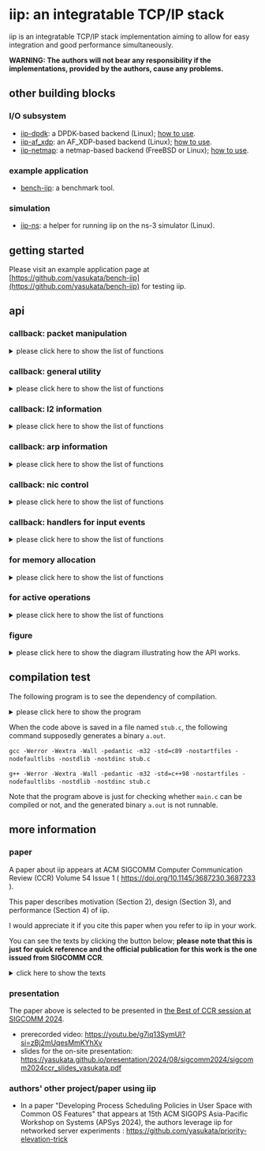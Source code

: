 # iip: an integratable TCP/IP stack

iip is an integratable TCP/IP stack implementation aiming to allow for easy integration and good performance simultaneously.

**WARNING: The authors will not bear any responsibility if the implementations, provided by the authors, cause any problems.**

## other building blocks

### I/O subsystem
- [iip-dpdk](https://github.com/yasukata/iip-dpdk): a DPDK-based backend (Linux); [how to use](https://github.com/yasukata/bench-iip#build).
- [iip-af_xdp](https://github.com/yasukata/iip-af_xdp): an AF_XDP-based backend (Linux); [how to use](https://github.com/yasukata/bench-iip#af_xdp-based-backend).
- [iip-netmap](https://github.com/yasukata/iip-netmap): a netmap-based backend (FreeBSD or Linux); [how to use](https://github.com/yasukata/bench-iip#netmap-based-backend).

### example application
- [bench-iip](https://github.com/yasukata/bench-iip): a benchmark tool.

### simulation
- [iip-ns](https://github.com/yasukata/iip-ns): a helper for running iip on the ns-3 simulator (Linux).

## getting started

Please visit an example application page at [https://github.com/yasukata/bench-iip](https://github.com/yasukata/bench-iip) for testing iip. 

## api

### callback: packet manipulation

<details>

<summary>please click here to show the list of functions</summary>

- static void * iip_ops_pkt_alloc(void *opaque)
  - arguments
    1. a pointer to an opaque object
  - behavior: return a user-specific packet (e.g., ```rte_mbuf``` in DPDK) having a pointer to a packet buffer associated with a NIC while incrementing a reference count for the packet buffer.
  - hint: conceptually equivalent to ```rte_pktmbuf_alloc``` of DPDK.
- static void iip_ops_pkt_free(void *pkt, void *opaque)
  - arguments
    1. a pointer to a packet object
    2. a pointer to an opaque object
  - behavior: release a packet object allocated by ```iip_ops_pkt_alloc```, and descrements the reference count for the packet buffer pointed by the passed ```pkt```; if the reference conunt becomes 0, this also has to release the packet buffer not only the packet representation data structure.
  - hint: conceptually equivalent to ```rte_pktmbuf_free``` of DPDK.
- static void * iip_ops_pkt_get_data(void *pkt, void *opaque)
  - arguments
    1. a pointer to a packet object
    2. a pointer to an opaque object
  - behavior: return a pointer to the top address of the packet data pointed by ```pkt```.
  - hint: conceptually equivalent to ```rte_pktmbuf_mtod``` of DPDK.
- static uint16_t iip_ops_pkt_get_len(void *pkt, void *opaque)
  - arguments
    1. a pointer to a packet object
    2. a pointer to an opaque object
  - behavior: return a length of the packet data pointed by ```pkt```.
  - hint: conceptually equivalent to returning a value of ```rte_pktmbuf_data_len``` of DPDK.
- static void iip_ops_pkt_set_len(void *pkt, uint16_t len, void *opaque)
  - arguments
    1. a pointer to a packet object
    2. the length of the packet
    3. a pointer to an opaque object
  - behavior: manipulate the metadata of ```pkt``` to set ```len``` as the length of the packet.
  - hint: conceptually equivalent to setting the value of ```len``` to ```rte_pktmbuf_data_len``` of DPDK.
- static void iip_ops_pkt_increment_head(void *pkt, uint16_t len, void *opaque)
  - arguments
    1. a pointer to a packet object
    2. the length to increment the offset
    3. a pointer to an opaque object
  - behavior: manipulate the metadata of ```pkt``` to increment the offset from the top address of the packet buffer by the length specified by ```len```.
  - hint: conceptually equivallent to ```rte_pktmbuf_adj``` of DPDK.
- static void iip_ops_pkt_decrement_tail(void *pkt, uint16_t len, void *opaque)
  - arguments
    1. a pointer to a packet object
    2. the length to shorten the packet data length
    3. a pointer to an opaque object
  - behavior: manipulate the metadata of ```pkt``` to shorten the length of the packet by the length specified by ```len```.
  - hint: conceptually equivallent to ```rte_pktmbuf_trim``` of DPDK.
- static void * iip_ops_pkt_clone(void *pkt, void *opaque)
  - arguments
    1. a pointer to a packet object
    2. a pointer to an opaque object
  - behavior: return a cloned packet representation structure ```pkt``` and increment the reference count to the packet buffer pointed by ```pkt```.
  - hint: conceptually equivallent to ```rte_pktmbuf_clone``` of DPDK.
- static void iip_ops_pkt_scatter_gather_chain_append(void *pkt_head, void *pkt_tail, void *opaque)
  - arguments
    1. a pointer to a packet object that is the head of a packet chain
    2. a pointer to a packet object to be appended to the packet chain starting by ```pkt_head```
    3. a pointer to an opaque object
  - behavior: append ```pkt_tail``` to the packet chain whose head is ```pkt_head```.
  - hint: conceptually equivallent to ```rte_pktmbuf_chain``` of DPDK.
- static void * iip_ops_pkt_scatter_gather_chain_get_next(void *pkt_head, void *opaque)
  - arguments
    1. a pointer to a packet object
    2. a pointer to an opaque object
  - behavior: return a ponter to a packet object subsequent to ```pkt_head``` in the packet chain.
  - hint: conceptually equivallent to returning a value of ```((struct rte_mbuf *) pkt_head)->next``` of DPDK.

</details>

### callback: general utility

<details>

<summary>please click here to show the list of functions</summary>

- static void iip_ops_util_now_ns(uint32_t t[3], void *opaque)
  - arguments
    1. an array to store the obtained current time
    2. a pointer to an opaque object
  - behavior: store the current time in nanosecond to ```t[3]```, and use the array to store overflowing values.
  - note: while this interface allows to pass a nanosecond scale timestamp, the current iip implementation internally uses it in the granurarity of millisecond.

</details>

### callback: l2 information

<details>

<summary>please click here to show the list of functions</summary>

- static uint16_t iip_ops_l2_hdr_len(void *pkt, void *opaque)
  - arguments
    1. a pointer to a packet object
    2. a pointer to an opaque object
  - behavior: return the l2 header length of the packet pointed by ```pkt```.
- static uint8_t * iip_ops_l2_hdr_src_ptr(void *pkt, void *opaque)
  - arguments
    1. a pointer to a packet object
    2. a pointer to an opaque object
  - behavior: return a pointer to the source address array of the l2 header of the packet pointed by ```pkt```.
  - note
    1. the return value does not need to be on the packet buffer, and other addresses (e.g., part of a packet representation data structure) are also fine.
    2. the iip code will access the range between the returned address and the returned address + ```sizeof(uint8_t) * iip_ops_l2_hdr_len```.
    3. the iip code anticipates the lifetime of the source address array object is the same as the packet buffer pointed by ```pkt```.
- static uint8_t * iip_ops_l2_hdr_dst_ptr(void *pkt, void *opaque)
  - this is the same as ```iip_ops_l2_hdr_src_ptr``` except the return value having the destination address of the l2 header.
- static uint16_t iip_ops_l2_ethertype_be(void *pkt, void *opaque)
  - arguments
    1. a pointer to a packet object
    2. a pointer to an opaque object
  - behavior: return EtherType of the packet pointed by ```pkt```.
- static uint16_t iip_ops_l2_addr_len(void *opaque)
  - arguments
    1. a pointer to an opaque object
  - behavior: return the length of a l2 header.
- static void iip_ops_l2_broadcast_addr(uint8_t bcaddr[], void *opaque)
  - arguments
    1. a pointer to an array to store the broadcast address
    2. a pointer to an opaque object
  - behavior: store the l2 broadcast address to ```bcaddr```.
  - hint: the maximum size of the ```bcaddr``` array is configured by the ```IIP_CONF_L2ADDR_LEN_MAX``` parameter.
- static void iip_ops_l2_hdr_craft(void *pkt, uint8_t src[], uint8_t dst[], uint16_t ethertype_be, void *opaque)
  - arguments
    1. a pointer to a packet object
    2. l2 source address
    3. l2 destination address
    4. EtherType in big endian
    5. a pointer to an opaque object
  - behavior: apply values specified by ```src```, ```dst```, ```ethertype_be``` to the packet data pointed by ```pkt```.
- static uint8_t iip_ops_l2_skip(void *pkt, void *opaque)
  - arguments
    1. a pointer to a packet object
    2. a pointer to an opaque object
  - behavior: return 0 if ```pkt``` should be processed by iip, and if other values are returned, iip discards ```pkt``` without checking its header.

</details>

### callback: arp information

<details>

<summary>please click here to show the list of functions</summary>

- static uint8_t iip_ops_arp_lhw(void *opaque)
  - arguments
    1. a pointer to an opaque object
  - behavior: return a value to be set to the hardware addr length field for an ARP packet sent over a network interface identified by ```opaque```.
- static uint8_t iip_ops_arp_lproto(void *opaque)
  - arguments
    1. a pointer to an opaque object
  - behavior: return a value to be set to the protocol addr length field for an ARP packet sent over a network interface identified by ```opaque```.

</details>

### callback: nic control

<details>

<summary>please click here to show the list of functions</summary>

- static void iip_ops_l2_push(void *pkt, void *opaque)
  - arguments
    1. a pointer to a packet object
    2. a pointer to an opaque object
  - behavior: push ```pkt``` to the TX queue of a NIC identified by ```opaque```.
  - note: while it is not mandatory, this can trigger packet transmission.
- static void iip_ops_l2_flush(void *opaque)
  - arguments
    1. a pointer to an opaque object
  - behavior: trigger transmission of packets, queued by ```iip_ops_l2_push``` to, the TX queue of a NIC identified by ```opaque```.
- static uint8_t iip_ops_nic_feature_offload_tx_scatter_gather(void *opaque)
  - arguments
    1. a pointer to an opaque object
  - behavior: trigger transmission of packets, queued by ```iip_ops_l2_push``` to, the TX queue of a NIC identified by ```opaque```.
- static uint8_t iip_ops_nic_feature_offload_ip4_rx_checksum(void *opaque)
  - arguments
    1. a pointer to an opaque object
  - behavior: return 0 if a network interface identified by ```opaque``` does not support IPv4 RX checksum, and return other value if the network interface  has the support.
- static uint8_t iip_ops_nic_feature_offload_ip4_tx_checksum(void *opaque)
  - arguments
    1. a pointer to an opaque object
  - behavior: return 0 if a network interface identified by ```opaque``` does not support IPv4 TX checksum, and return other value if the network interface  has the support.
- static uint8_t iip_ops_nic_feature_offload_tcp_rx_checksum(void *opaque)
  - arguments
    1. a pointer to an opaque object
  - behavior: return 0 if a network interface identified by ```opaque``` does not support TCP RX checksum, and return other value if the network interface  has the support.
- static uint8_t iip_ops_nic_feature_offload_tcp_tx_checksum(void *opaque)
  - arguments
    1. a pointer to an opaque object
  - behavior: return 0 if a network interface identified by ```opaque``` does not support TCP TX checksum, and return other value if the network interface  has the support.
- static uint8_t iip_ops_nic_feature_offload_tcp_tx_tso(void *opaque)
  - arguments
    1. a pointer to an opaque object
  - behavior: return 0 if a network interface identified by ```opaque``` does not support TSO, and return other value if the network interface  has the support.
- static uint8_t iip_ops_nic_feature_offload_udp_rx_checksum(void *opaque)
  - arguments
    1. a pointer to an opaque object
  - behavior: return 0 if a network interface identified by ```opaque``` does not support UDP RX checksum, and return other value if the network interface  has the support.
- static uint8_t iip_ops_nic_feature_offload_udp_tx_checksum(void *opaque)
  - arguments
    1. a pointer to an opaque object
  - behavior: return 0 if a network interface identified by ```opaque``` does not support UDP TX checksum, and return other value if the network interface  has the support.
- static uint8_t iip_ops_nic_feature_offload_udp_tx_tso(void *opaque)
  - arguments
    1. a pointer to an opaque object
  - behavior: return 0 if a network interface identified by ```opaque``` does not support UDP TSO, and return other value if the network interface  has the support.
- static uint8_t iip_ops_nic_offload_ip4_rx_checksum(void *pkt, void *opaque)
  - arguments
    1. a pointer to a packet object
    2. a pointer to an opaque object
  - behavior: return 0 if the IPv4 checksum of the packet pointed by ```pkt``` is invalied, otherwise, return other value.
- static uint8_t iip_ops_nic_offload_tcp_rx_checksum(void *pkt, void *opaque)
  - arguments
    1. a pointer to a packet object
    2. a pointer to an opaque object
  - behavior: return 0 if the TCP checksum of the packet pointed by ```pkt``` is invalied, otherwise, return other value.
- static uint8_t iip_ops_nic_offload_udp_rx_checksum(void *pkt, void *opaque)
  - arguments
    1. a pointer to a packet object
    2. a pointer to an opaque object
  - behavior: return 0 if the UDP checksum of the packet pointed by ```pkt``` is invalied, otherwise, return other value.
- static void iip_ops_nic_offload_ip4_tx_checksum_mark(void *pkt, void *opaque)
  - arguments
    1. a pointer to a packet object
    2. a pointer to an opaque object
  - behavior: mark the metadata of ```pkt``` to apply IPv4 TX checksum offloading at the transmison of the packet pointed by ```pkt```.
- static void iip_ops_nic_offload_tcp_tx_checksum_mark(void *pkt, void *opaque)
  - arguments
    1. a pointer to a packet object
    2. a pointer to an opaque object
  - behavior: mark the metadata of ```pkt``` to apply TCP TX checksum offloading at the transmison of the packet pointed by ```pkt```.
- static void iip_ops_nic_offload_tcp_tx_tso_mark(void *pkt, void *opaque)
  - arguments
    1. a pointer to a packet object
    2. a pointer to an opaque object
  - behavior: mark the metadata of ```pkt``` to apply TSO at the transmison of the packet pointed by ```pkt```.
- static void iip_ops_nic_offload_udp_tx_checksum_mark(void *pkt, void *opaque)
  - arguments
    1. a pointer to a packet object
    2. a pointer to an opaque object
  - behavior: mark the metadata of ```pkt``` to apply UDP checksum offloading at the transmison of the packet pointed by ```pkt```.
- static void iip_ops_nic_offload_udp_tx_tso_mark(void *pkt, void *opaque)
  - arguments
    1. a pointer to a packet object
    2. a pointer to an opaque object
  - behavior: mark the metadata of ```pkt``` to apply UDP TSO at the transmison of the packet pointed by ```pkt```.

</details>

### callback: handlers for input events

<details>

<summary>please click here to show the list of functions</summary>

- static void iip_ops_arp_reply(void *context, void *pkt, void *opaque)
  - arguments
    1. a pointer to a context object
    2. a pointer to a packet object: a received arp packet
    3. a pointer to an opaque object
  - note
    - invoked when an ARP reply is received.
    - ```iip_ops_pkt_free``` will be called for ```pkt``` after this callback returns.
- static void iip_ops_icmp_reply(void *context, void *pkt, void *opaque)
  - arguments
    1. a pointer to a context object
    2. a pointer to a packet object: a received icmp packet
    3. a pointer to an opaque object
  - note
    - invoked when an ICMP reply is received.
    - ```iip_ops_pkt_free``` will be called for ```pkt``` after this callback returns.
- static uint8_t iip_ops_tcp_accept(void *context, void *pkt, void *opaque)
  - arguments
    1. a pointer to a context object
    2. a pointer to a packet object: a tcp packet having the syn flag
    3. a pointer to an opaque object
  - behavior: return 0 if the system should not establish the connection (i.e., the syn is for a valid listening port), otherwise, return other value.
  - note
    - invoked when a TCP packet having the syn flag is received.
    - ```iip_ops_pkt_free``` will be called for ```pkt``` after this callback returns.
- static void * iip_ops_tcp_accepted(void *context, void *handle, void *pkt, void *opaque)
  - arguments
    1. a pointer to a context object
    2. a pointer to iip's internal TCP connection representation structure
    3. a pointer to a packet object: a tcp packet having the syn flag
    4. a pointer to an opaque object
  - behavior: return a new opaque value that will be internally associated with a new TCP connection.
  - note
    - invoked when the system accepts a new TCP connection.
    - ```iip_ops_pkt_free``` will be called for ```pkt``` after this callback returns.
- static void * iip_ops_tcp_connected(void *context, void *handle, void *pkt, void *opaque)
  - arguments
    1. a pointer to a context object
    2. a pointer to iip's internal TCP connection representation structure
    3. a pointer to a packet object: a tcp packet having the syn and ack flags
    4. a pointer to an opaque object
  - behavior: return a new opaque value that will be internally associated with a new TCP connection.
  - note
    - invoked when a TCP connection is accepted by the peer host.
    - ```iip_ops_pkt_free``` will be called for ```pkt``` after this callback returns.
- static void iip_ops_tcp_payload(void *context, void *handle, void *pkt, void *tcp_opaque, uint16_t head_off, uint16_t tail_off, void *opaque)
  - arguments
    1. a pointer to a context object
    2. a pointer to iip's internal TCP connection representation structure
    3. a pointer to a packet object: a tcp packet having the payload
    4. a pointer to a connection-specific opaque object allocated in either ```iip_ops_tcp_accepted``` or ```iip_ops_tcp_connected```
    5. the offset in the payload buffer to start reading
    6. the length of the tail data in the payload buffer that should not be read
    7. a pointer to an opaque object
  - note
    - invoked when a TCP payload is received.
    - ```head_off`` and ```tail_off``` are for handling TCP segments whose payloads have overlapping parts.
    - ```iip_ops_pkt_free``` will be called for ```pkt``` after this callback returns.
- static void iip_ops_tcp_acked(void *context, void *handle, void *pkt, void *tcp_opaque, void *opaque)
  - arguments
    1. a pointer to a context object
    2. a pointer to iip's internal TCP connection representation structure
    3. a pointer to a packet object: a tcp packet which is transmitted and acked
    4. a pointer to a connection-specific opaque object allocated in either ```iip_ops_tcp_accepted``` or ```iip_ops_tcp_connected```
    5. a pointer to an opaque object
  - note
    - invoked when a TCP ack for tramsitted data is received.
    - ```iip_ops_pkt_free``` will be called for ```pkt``` after this callback returns.
- static void iip_ops_tcp_closed(void *handle, uint8_t local_mac[], uint32_t local_ip4_be, uint16_t local_port_be, uint8_t peer_mac[], uint32_t peer_ip4_be, uint16_t peer_port_be, void *tcp_opaque, void *opaque)
  - arguments
    1. a pointer to iip's internal TCP connection representation structure
    2. local mac address associated with the closed TCP connection
    3. local ipv4 address associated with the closed TCP connection
    4. local tcp port associated with the closed TCP connection
    5. peer mac address associated with the closed TCP connection
    6. peer ipv4 address associated with the closed TCP connection
    7. peer tcp port associated with the closed TCP connection
    8. a pointer to iip's internal TCP connection representation structure
    9. a pointer to an opaque object
  - note
    - invoked when a TCP connection is closed.
    - this is a good point to release```tcp_opaque```.
- static void iip_ops_udp_payload(void *context, void *pkt, void *opaque)
  - arguments
    1. a pointer to a context object
    2. a pointer to a packet object: a udp packet having the payload
    3. a pointer to an opaque object
  - note
    - invoked when a UDP payload is received.
    - ```iip_ops_pkt_free``` will be called for ```pkt``` after this callback returns.

</details>

### for memory allocation

<details>

<summary>please click here to show the list of functions</summary>

- static uint32_t iip_workspace_size(void)
  - return the size of a context object.
- static uint32_t iip_tcp_conn_size(void)
  - return the size of a tcp connection object.
- static uint32_t iip_pb_size(void)
  - return the size of an iip-specific packet representation data structure.
- static void iip_add_tcp_conn(void *context, void *conn)
  - add ```conn``` a tcp connection object whose size is checked by ```iip_tcp_conn_size``` to a memory pool maintained in ```context```.
- static void iip_add_pb(void *context, void *p)
  - add ```p``` an iip-specific packet representation data structure whose size is checked by ```iip_pb_size``` to a memory pool maintained in ```context```.

</details>

### for active operations

<details>

<summary>please click here to show the list of functions</summary>

- static void iip_arp_request(void *context, uint8_t local_mac[], uint32_t local_ip4_be, uint32_t target_ip4_be, void *opaque)
  - arguments
    1. a pointer to a context object
    2. source mac address
    3. source ipv4 address
    4. target ipv4 address
    5. a pointer to an opaque object
  - send an ARP request packet having ```local_mac```, ```local_ip4_be```, and ```target_ip4_be``` for its fields.
- static uint16_t iip_tcp_connect(void *context, uint8_t local_mac[], uint32_t local_ip4_be, uint16_t local_port_be, uint8_t peer_mac[], uint32_t peer_ip4_be, uint16_t peer_port_be, void *opaque)
  - arguments
    1. a pointer to a context object
    2. local mac address
    3. local ipv4 address
    4. local tcp port to be used
    5. destination mac address
    6. destination ipv4 address
    7. destination tcp port
    8. a pointer to an opaque object
  - try to establish a TCP connection to the specified host.
  - note: an ARP table is assumed to be maintained by users.
- static uint16_t iip_tcp_close(void *context, void *handle, void *opaque)
  - arguments
    1. a pointer to a context object
    2. a pointer to iip's internal TCP connection representation structure
    3. a pointer to an opaque object
  - close a TCP connection associated with ```handle```.
- static uint16_t iip_tcp_send(void *context, void *handle, void *pkt, uint16_t tcp_flags, void *opaque)
  - arguments
    1. a pointer to a context object
    2. a pointer to iip's internal TCP connection representation structure
    3. a pointer to a packet objct
    4. tcp flags
    5. a pointer to an opaque object
  - send a TCP payload, pointed by ```pkt```, over a TCP connection associated with ```handle```.
  - note: ```tcp_flags``` can be used for setting application-specific flags such as urgent.
- static void iip_tcp_rxbuf_consumed(void *context, void *handle, uint16_t cnt, void *opaque)
  - arguments
    1. a pointer to a context object
    2. a pointer to iip's internal TCP connection representation structure
    3. the number of consumed received tcp packets
    4. a pointer to an opaque object
  - tells iip that ```cnt``` of packets are consumed by the application.
  - note: this information is used for flow control.
- static uint16_t iip_udp_send(void *context, uint8_t local_mac[], uint32_t local_ip4_be, uint16_t local_port_be, uint8_t peer_mac[], uint32_t peer_ip4_be, uint16_t peer_port_be, void *pkt, void *opaque)
  - arguments
    1. a pointer to a context object
    2. local mac address
    3. local ipv4 address
    4. local udp port
    5. destination mac address
    6. destination ipv4 address
    7. destination udp port
    8. a pointer to a packet object
    9. a pointer to an opaque object
  - transmit a UDP packet having the information specified by the arguments in its fields.
- static uint16_t iip_run(void *context, uint8_t mac[], uint32_t ip4_be, void *pkt[], uint16_t cnt, uint32_t *next_us, void *opaque)
  - arguments
    1. a pointer to a context object
    2. local mac address
    3. local ipv4 address
    4. a pointer to an array of the pointers to packet objects for received packets
    5. the number of entries in the ```pkt``` array
    6. a pointer to a variable that the TCP/IP stack code will set to request the time for the next invocation
    7. a pointer to an opaque object
  - push received packets pointed through ```pkt``` to iip and run its TCP/IP processing code.
  - note
    - this fucntion assumes to be called periodically to trigger timer-based events; the next invocation time is requested through ```next_us```.
    - the ```pkt``` array does not always need to have a pointer to a packet, and empty is also fine.

</details>

### figure

<details>

<summary>please click here to show the diagram illustrating how the API works.</summary>

note: this figure focuses on the common paths of TCP processing, and does not cover exhaustive code paths.

<img src="https://raw.githubusercontent.com/yasukata/img/master/iip/fig/api.svg" width="800px">

</details>

## compilation test

The following program is to see the dependency of compilation.

<details>

<summary>please click here to show the program</summary>

```c
typedef unsigned char	uint8_t;
typedef unsigned short	uint16_t;
typedef unsigned int	uint32_t;
typedef unsigned long	uintptr_t;

#ifdef __cplusplus
#define NULL (0)
#else
#define NULL ((void *) 0)
#endif

int printf_nothing(const char *format, ...) { (void) format; return 0; }
#define IIP_OPS_DEBUG_PRINTF printf_nothing

#include "main.c"

static void *   iip_ops_pkt_alloc(void *opaque) { (void) opaque; return (void *) 0; }
static void     iip_ops_pkt_free(void *pkt, void *opaque) { (void) pkt; (void) opaque; }
static void *   iip_ops_pkt_get_data(void *pkt, void *opaque) { (void) pkt; (void) opaque; return (void *) 0; }
static uint16_t iip_ops_pkt_get_len(void *pkt, void *opaque) { (void) pkt; (void) opaque; return 0; }
static void     iip_ops_pkt_set_len(void *pkt, uint16_t len, void *opaque) { (void) pkt; (void) len; (void) opaque; }
static void     iip_ops_pkt_increment_head(void *pkt, uint16_t len, void *opaque) { (void) pkt; (void) len; (void) opaque; }
static void     iip_ops_pkt_decrement_tail(void *pkt, uint16_t len, void *opaque) { (void) pkt; (void) len; (void) opaque; }
static void *   iip_ops_pkt_clone(void *pkt, void *opaque) { (void) pkt; (void) opaque; return (void *) 0; }
static void     iip_ops_pkt_scatter_gather_chain_append(void *pkt_head, void *pkt_tail, void *opaque) { (void) pkt_head; (void) pkt_tail; (void) opaque; }
static void *   iip_ops_pkt_scatter_gather_chain_get_next(void *pkt_head, void *opaque) { (void) pkt_head; (void) opaque; return (void *) 0; }

static void     iip_ops_util_now_ns(uint32_t t[3], void *opaque) { (void) t; (void) opaque; }

static uint16_t iip_ops_l2_hdr_len(void *pkt, void *opaque) { (void) pkt; (void) opaque; return 0; }
static uint8_t*	iip_ops_l2_hdr_src_ptr(void *pkt, void *opaque) { (void) pkt; (void) opaque; return (uint8_t *) 0; }
static uint8_t*	iip_ops_l2_hdr_dst_ptr(void *pkt, void *opaque) { (void) pkt; (void) opaque; return (uint8_t *) 0; }
static uint16_t	iip_ops_l2_ethertype_be(void *pkt, void *opaque) { (void) pkt; (void) opaque; return 0; }
static uint16_t	iip_ops_l2_addr_len(void *opaque) { (void) opaque; return 0; }
static void	iip_ops_l2_broadcast_addr(uint8_t bcaddr[], void *opaque) { (void) bcaddr; (void) opaque; }
static void	iip_ops_l2_hdr_craft(void *pkt, uint8_t src[], uint8_t dst[], uint16_t ethertype_be, void *opaque) { (void) pkt; (void) src; (void) src; (void) dst; (void) ethertype_be; (void) opaque; }
static uint8_t	iip_ops_l2_skip(void *pkt, void *opaque) { (void) pkt; (void) opaque; return 0; }
static void     iip_ops_l2_flush(void *opaque) { (void) opaque; }
static void     iip_ops_l2_push(void *_m, void *opaque) { (void) _m; (void) opaque; }

static uint8_t  iip_ops_nic_feature_offload_tx_scatter_gather(void *opaque) { (void) opaque; return 0; }
static uint8_t  iip_ops_nic_feature_offload_ip4_rx_checksum(void *opaque) { (void) opaque; return 0; }
static uint8_t  iip_ops_nic_feature_offload_ip4_tx_checksum(void *opaque) { (void) opaque; return 0; }
static uint8_t  iip_ops_nic_offload_ip4_rx_checksum(void *m, void *opaque) { (void) m; (void) opaque; return 0; }
static uint8_t  iip_ops_nic_offload_tcp_rx_checksum(void *m, void *opaque) { (void) m; (void) opaque; return 0; }
static uint8_t  iip_ops_nic_offload_udp_rx_checksum(void *m, void *opaque) { (void) m; (void) opaque; return 0; }
static void     iip_ops_nic_offload_ip4_tx_checksum_mark(void *m, void *opaque) { (void) m; (void) opaque; }
static uint8_t  iip_ops_nic_feature_offload_tcp_rx_checksum(void *opaque) { (void) opaque; return 0; }
static uint8_t  iip_ops_nic_feature_offload_tcp_tx_checksum(void *opaque) { (void) opaque; return 0; }
static uint8_t  iip_ops_nic_feature_offload_tcp_tx_tso(void *opaque) { (void) opaque; return 0; }
static void     iip_ops_nic_offload_tcp_tx_checksum_mark(void *m, void *opaque) { (void) m; (void) opaque; }
static void     iip_ops_nic_offload_tcp_tx_tso_mark(void *m, void *opaque) { (void) m; (void) opaque; }
static uint8_t  iip_ops_nic_feature_offload_udp_rx_checksum(void *opaque) { (void) opaque; return 0; }
static uint8_t  iip_ops_nic_feature_offload_udp_tx_checksum(void *opaque) { (void) opaque; return 0; }
static uint8_t  iip_ops_nic_feature_offload_udp_tx_tso(void *opaque) { (void) opaque; return 0; }
static void     iip_ops_nic_offload_udp_tx_checksum_mark(void *m, void *opaque) { (void) m; (void) opaque; }
static void     iip_ops_nic_offload_udp_tx_tso_mark(void *m, void *opaque) { (void) m; (void) opaque; }

static uint8_t	iip_ops_arp_lhw(void *opaque) { (void) opaque; return 0; }
static uint8_t	iip_ops_arp_lproto(void *opaque) { (void) opaque; return 0; }
static void     iip_ops_arp_reply(void *_mem, void *m, void *opaque) { (void) _mem; (void) m; (void) opaque; }
static void     iip_ops_icmp_reply(void *_mem, void *m, void *opaque) { (void) _mem; (void) m; (void) opaque; }
static uint8_t  iip_ops_tcp_accept(void *mem, void *m, void *opaque) { (void) mem; (void) m; (void) opaque; return 0; }
static void *   iip_ops_tcp_accepted(void *mem, void *handle, void *m, void *opaque) { (void) mem; (void) handle; (void) m; (void) opaque; return (void *) 0; }
static void *   iip_ops_tcp_connected(void *mem, void *handle, void *m, void *opaque) { (void) mem; (void) handle; (void) m; (void) opaque; return (void *) 0; }
static void     iip_ops_tcp_payload(void *mem, void *handle, void *m, void *tcp_opaque, uint16_t head_off, uint16_t tail_off, void *opaque) { (void) mem; (void) handle; (void) m; (void) tcp_opaque; (void) head_off; (void) tail_off; (void) opaque; }
static void     iip_ops_tcp_acked(void *mem, void *handle, void *m, void *tcp_opaque, void *opaque) { (void) mem; (void) handle; (void) m; (void) tcp_opaque; (void) opaque; }
static void     iip_ops_tcp_closed(void *handle, uint8_t local_mac[], uint32_t local_ip4_be, uint16_t local_port_be, uint8_t peer_mac[], uint32_t peer_ip4_be, uint16_t peer_port_be, void *tcp_opaque, void *opaque) { (void) handle; (void) local_mac; (void) local_ip4_be; (void) local_port_be; (void) peer_mac; (void) peer_ip4_be; (void) peer_port_be; (void) tcp_opaque; (void) opaque; }
static void     iip_ops_udp_payload(void *mem, void *m, void *opaque) { (void) mem; (void) m; (void) opaque; }

void _start(void) {
  (void) iip_run;
  (void) iip_udp_send;
  (void) iip_tcp_connect;
  (void) iip_tcp_rxbuf_consumed;
  (void) iip_tcp_close;
  (void) iip_tcp_send;
  (void) iip_arp_request;
  (void) iip_add_tcp_conn;
  (void) iip_add_pb;
  (void) iip_tcp_conn_size;
  (void) iip_pb_size;
  (void) iip_workspace_size;
}
```

</details>

When the code above is saved in a file named ```stub.c```, the following command supposedly generates a binary ```a.out```.

```
gcc -Werror -Wextra -Wall -pedantic -m32 -std=c89 -nostartfiles -nodefaultlibs -nostdlib -nostdinc stub.c
```

```
g++ -Werror -Wextra -Wall -pedantic -m32 -std=c++98 -nostartfiles -nodefaultlibs -nostdlib -nostdinc stub.c
```

Note that the program above is just for checking whether ```main.c``` can be compiled or not, and the generated binary ```a.out``` is not runnable.

## more information

### paper

A paper about iip appears at ACM SIGCOMM Computer Communication Review (CCR) Volume 54 Issue 1 ( https://doi.org/10.1145/3687230.3687233 ).

This paper describes motivation (Section 2), design (Section 3), and performance (Section 4) of iip.

I would appreciate it if you cite this paper when you refer to iip in your work.

You can see the texts by clicking the button below; **please note that this is just for quick reference and the official publication for this work is the one issued from SIGCOMM CCR**.

<details>

<summary>click here to show the texts</summary>

## Abstract

This paper presents iip, an integratable TCP/IP stack, which aims to become a handy option for developers and researchers who wish to have a high-performance TCP/IP stack implementation for their projects. The problem that motivated us to newly develop iip is that existing performance-optimized TCP/IP stacks often incur tremendous integration complexity and existing portability-aware TCP/IP stacks have significant performance limitations. In this paper, we overhaul the responsibility boundary between a TCP/IP stack implementation and the code provided by developers, and introduce an API that enables iip to allow for easy integration and good performance simultaneously, then report performance numbers of iip along with insights on performance-critical factors.

## 1 Introduction

TCP/IP is a standardized network protocol suite, and TCP/IP stacks are software that implements the procedures to comply with the TCP/IP standard. TCP/IP stacks have been typically implemented as part of Operating System (OS) kernels. On the other hand, the hardware innovation, enabling NICs to achieve tens of Gigabit per second throughput, made it challenging for the legacy TCP/IP stack implementations to sufficiently take the performance benefit of the NICs. To address this challenge, research and industry communities have invented many performance-optimized TCP/IP stacks [1, 8, 10, 12, 17, 19, 25, 27, 29, 32, 33] and demonstrated their significant performance advantages over the legacy TCP/IP stack implementations. However, the existing performance-optimized TCP/IP stacks often incur tremendous integration complexity (§ 2.1). While there have been various portability-aware TCP/IP stack implementations [4, 5, 6, 28] that are free from the issues of the existing performance-optimized TCP/IP stacks, their performance is substantially limited because they are not sufficiently aware of performance-critical factors (§ 2.2).

**Problem.** The problem, this work addresses, is that there has been no TCP/IP stack implementation that allows for easy integration and good performance simultaneously. Consequently, developers, who wish to integrate a high-performance TCP/IP stack implementation to speed up their systems, have had limited and laborious options: for example, intensively modifying one of the existing TCP/IP stack implementations [3, 11, 13, 14, 16, 18, 21, 22, 27], building a new TCP/IP stack from scratch, accepting performance limitations of one of the existing portability-aware TCP/IP stack implementations, or giving up the integration.

**Contributions.** To address this problem, this paper presents iip, an integratable TCP/IP stack, which is designed to allow for easy integration and good performance simultaneously (§ 3). The key challenge of this work is the API design (§ 3.2); specifically, we have overhauled the responsibility boundary between a TCP/IP stack implementation and the code of developers and reexamined what should and should not be provided by a TCP/IP stack implementation to achieve high performance without introducing intolerable integration complexity. Besides these, this paper reports experiment results which show how each of the factors, the iip design takes into account, contributes to its performance (§ 4).

## 2 Previous Work

### 2.1 Performance-optimized TCP/IP Stacks

***2.1.1 Dependencies on other components***

Existing performance-optimized TCP/IP stacks typically introduce many dependencies on CPU architectures, NICs, OSes, libraries, and compilers, and these dependencies often substantially diminish the integratability of the TCP/IP stacks. For example, the paper about the Luna [33] TCP/IP stack says that the authors gave up the use of existing performance-optimized TCP/IP stacks and decided to build Luna from scratch because the existing implementations have compatibility issues: VPP [1] is not well-compatible with Mellanox NICs, and IX [3] depends on the Dune [2] kernel module which works only on specific versions of the Linux kernel and relies on outdated Intel NIC drivers. Another example, indicating the significance of this issue, is that many tailor-made performance-optimized networked systems [3, 11, 13, 14, 16, 18, 21, 22] do not employ existing performance-optimized TCP/IP stacks, instead, they take one of the existing portability-aware TCP/IP stacks, such as lwIP [5], as the basement of their TCP/IP processing components and intensively modify the code base of it to mitigate its performance issues (§ 2.2).

***2.1.2 Functionality conflicts***

In many cases, existing performance-optimized TCP/IP stacks are proposed as part of an application development framework [19, 25, 27] or a new OS [3, 21, 32] having various functionalities such as a specific thread runtime. The issue is that their TCP/IP stack components often depend on such extra facilities, and they cause functionality conflicts that make it difficult for developers to integrate the TCP/IP stack components into other systems. For example, when developers wish to use a TCP/IP stack implementation of a specific application development framework and integrate it into a particular new OS, if the TCP/IP stack relies on a framework-specific thread runtime and the new OS also has its specific thread runtime, the developers face a functionality conflict caused by the two independent thread runtimes; as a result, the developers cannot use the TCP/IP stack of the application development framework on the new OS, as long as they do not modify either the TCP/IP stack or the new OS, because two thread runtimes normally cannot coexist on a single system.

***2.1.3 Limited choices for CPU core assignment models***

There are three CPU core assignment models for threads executing networking and application logic; we borrow the terms from a previous study [30] and call them split, merge, and unified, respectively:

-   **Split.** The split model runs the networking logic and the application logic on two different threads, and dedicates a CPU core to each of the threads. The setup of this model requires at least two CPU cores, and in multi-core environments, the numbers of CPU cores preserved for the networking and application logic are typically configured by users.

-   **Merge.** The merge model runs the networking logic and the application logic on two different threads similarly to the split model, but executes the two threads on the same CPU core; this model can be applied for a single CPU core at minimum, and in multi-core environments, the single CPU core setup, having a pair of the threads executing networking and application logic on the same CPU core, is duplicated to available CPU cores.

-   **Unified.** The unified model executes the networking and application logic on the same thread. Similarly to the merge model, one CPU core is the minimum number of CPU cores necessary for the setup of this model, and multi-core environments duplicate the single CPU core setup for available CPU cores.

These models have different properties in the following aspects:

-   **CPU utilization.** The split model, where the threads executing networking and application logic run on two different CPU cores, leads to low CPU utilization because it introduces a CPU resource boundary that prohibits the two threads from yielding unused CPU cycles to each other; this means that even if one of the two threads is fully busy and the other thread is occasionally idle and has unused CPU cycles, the busy thread cannot take over the unused CPU cycles from the other thread. Contrarily, the merge and unified models, which execute the networking and application logic on the same CPU core, make no CPU resource boundary between the networking and application logic, and these two can yield unused CPU cycles to each other; consequently, these two models can achieve higher CPU utilization than the split model.

-   **Inter-thread communication overhead.** The split and merge models use two threads for executing networking and application logic, therefore, they impose the inter-thread communication overhead, and that of the merge model tends to be higher compared to the split model because the merge model executes two threads on the same CPU core, and every transition between the execution of networking and application logic requires a context switch that incurs comparatively high CPU overhead, on the other hand, in the split model, the context switch is not necessary for the transition between the two threads because these two run on different CPU cores. However, the split model imposes a different type of overhead; the speed of data movement between the two threads is limited by the hardware-level synchronization necessary to ensure the cache coherency between the two CPU cores. Besides these, the unified model is free from these overheads because it does not split the execution of networking and application logic into different threads.

The issue is that many existing performance-optimized TCP/IP stacks do not allow developers to freely choose a desired CPU core assignment model; for example, mTCP [10] does not allow developers to choose the unified model, and TAS [12] only accepts the split model. Because of this issue, it is often difficult for developers to integrate existing performance-optimized TCP/IP stacks into other systems in a performance-optimal manner (§ 4.2).

### 2.2 Portability-aware TCP/IP Stacks

***2.2.1 Unaware of NIC hardware offloading features***

In workloads involving bulk data transfer, we found that the commonly available NIC offloading features, particularly checksum offloading and TCP Segmentation Offload (TSO), are essential to effectively utilize high-speed links (§ 4.3). However, the existing portability-aware TCP/IP stacks are not aware of the NIC offloading features even if they are available, consequently, their bulk data transfer performance is substantially limited. Moreover, other commonly available offloading features, such as scatter-gather and Receive Side Scaling (RSS), are necessary for zero-copy transmission (§ 2.2.2) and multi-core scalability (§ 2.2.3), but, mainly due to the lack of awareness of NIC offloading features, the existing portability-aware TCP/IP stacks do not offer them. We note that modifying an existing portability-aware TCP/IP stack to employ the NIC offloading features is often complicated because, to effectively utilize them, the foundational components, such as the packet management mechanism and the API, should take the availability of NIC offloading features into account as of the design phase of the TCP/IP stack.

***2.2.2 Lack of zero-copy I/O capability***

In bulk data transfer workloads, zero-copy I/O is important for CPU cache efficiency (§ 4.3). Nevertheless, many existing portability-aware TCP/IP stacks do not support zero-copy I/O. One of the reasons for this is that they often maintain packet data on internal buffers which are managed independently of a NIC I/O subsystem; consequently, they require memory copies between their internal buffers and the packet buffers associated with a NIC. Another reason is, as described in § 2.2.1, the lack of awareness of NIC offloading features; particularly, the scatter-gather feature of NIC hardware, which enables TCP/IP stacks to instantiate a packet header and a payload on non-contiguous memory addresses, is necessary for an ideal zero-copy transmission mechanism, which can concurrently send the same payload to different hosts, to avoid the conflicts at the header space adjacent to the payload data on the memory.

***2.2.3 Lack of multi-core scalability***

For workloads that exchange small messages, we find that multiple CPU cores are necessary to sufficiently take the performance benefit of high-speed NICs (§ 4.1). However, the existing portability-aware TCP/IP stacks are not designed to scale their performance on multi-core machines; for example, lwIP [5]’s internal data manipulation does not pay attention to thread safety, and FNET [4] and picoTCP [28] employ heavy locks for concurrency coordination. Moreover, as mentioned in § 2.2.1, they are not aware of the RSS feature of NIC hardware which allows for affinity-aware packet steering where packets for a certain TCP connection are always received at a specific NIC receive queue although the previous work [7, 10, 15, 20, 25] demonstrated that the NIC-based affinity-aware packet steering enables TCP/IP stacks to reduce data exchanges between different CPU cores and contributes to multi-core scalability.

## 3 Design

### 3.1 Overview

***3.1.1 Dependencies***

To address the dependency issue discussed in § 2.1.1, iip pays attention to the following:

-   **Programming language selection.** An inevitable dependency point is the programming language. We decided to implement iip in the C programming language because C is one of the most widely used programming languages and there are many full-blown C compilers for varied computation environments. The implementation of iip complies with the C89 standard so that old and future versions of C compilers can compile the source code of iip. We also pay attention to the compatibility with the C++98 standard so that iip can be integrated into C++-based systems.

-   **Indirection for using external facilities.** To minimize dependencies on other components, iip does not directly employ features specific to CPU architectures, NICs, OSes, libraries, and compilers; consequently, the compilation of the iip code base does not require external libraries, including libc, and relevant header files. The approach, to enabling the TCP/IP processing code of iip to access platform-dependent features without introducing dependencies, is to define, as iip’s API specification (§ 3.2), a set of functions that are the wrappers to access platform-dependent functionalities and assume to be provided by developers.

We note that iip does not depend even on a standardized API such as POSIX, therefore, it can be integrated into systems that are governed by a specialized runtime or a new OS and do not comply with a standardized interface.

***3.1.2 Functionality***

To minimize the chance of causing the functionality conflict issue described in § 2.1.2, iip only implements the functionality of TCP/IP processing, and as mentioned in § 3.1.1, it does not depend on specific external components except the C programming language. On the other hand, developers, considering the use of iip, should be aware that iip can become a conflict point when the developers’ code, which depends on iip, has to be integrated with a system that relies on another TCP/IP stack implementation. Therefore, our recommendation for developers is to implement an abstraction layer to access networking features by themselves and let their code access the features of iip through it so that they can easily replace iip with another TCP/IP stack implementation at the level of the abstraction layer.

***3.1.3 CPU core assignment models***

As discussed in § 2.1.3, many existing performance-optimized TCP/IP stacks do not allow developers to freely choose the CPU core assignment model although the model selection has a significant impact on application performance (§ 4.2). The root cause of this issue is that they implement the loops that execute their TCP/IP processing code, and developers cannot customize the behavior of the hard-coded loops although, to apply the unified model, developers need to colocate both the networking and application logic in the same loop (§ 2.1.3). To avoid this issue, iip does not implement a loop to execute its TCP/IP processing code, instead, iip only offers functions to be called in a thread so that developers can embed them into an arbitrary thread which is provided by the developers (§ 3.2).

***3.1.4 Use of NIC hardware offloading features***

As described in § 2.2.1, NIC hardware offloading features are essential for TCP/IP stacks to achieve high performance (§ 4). One of the main reasons why the existing portability-aware TCP/IP stacks do not leverage NIC hardware offloading features is that they are specific to NICs and less generic compared to the simple network I/O functionality. While iip also does not cover all offloading features of existing NICs, it leverages commonly available NIC offloading features, such as checksum, scatter-gather, TSO, and Large Receive Offload (LRO) if they are available; iip defines, as part of its API, callbacks to be implemented by developers (§ 3.2.2) to leverage the NIC offloading features without introducing dependencies on NICs (§ 3.1.1).

***3.1.5 Zero-copy I/O capability***

As discussed in § 2.2.2, zero-copy I/O capability is important for TCP/IP stacks to achieve high performance for bulk data transfer workloads (§ 4.3). To offer zero-copy I/O capability, iip pays attention to the following:

-   **Packet buffer allocation.** In the API of iip, developers are responsible for implementing the allocator for packet buffers associated with a NIC (§ 3.2.2). This means that developers can instantiate packet buffers, associated with a NIC, in arbitrary memory address space, and can perform zero-copy I/O by putting packet buffers in the memory address space that their application logic can directly access.

-   **Scatter-gather feature of NIC hardware.** As discussed in § 2.2.2, a zero-copy transmission mechanism, which can concurrently send the same payload, has to avoid the contention for the header space adjacent to the payload data. To realize this, iip does not use the adjacent space of payload data for putting its header, and instantiates a header on an independent memory address and assembles these two at the packet transmission using the scatter-gather feature of NIC hardware (§ 3.2.3).

***3.1.6 Multi-core scalability***

As described in § 2.2.3, multi-core scalability is crucial for taking the performance benefit of high-speed NICs (§ 4.1). For multi-core scalability, similar to the previous work [7, 10, 15, 20, 25], iip minimizes the contention for the access to in-memory objects shared across multiple CPU cores by dedicating in-memory objects, such as the queue of accepted TCP connections, to each CPU core. To realize this without introducing dependencies (§ 3.1.1), particularly on a memory allocator and a thread runtime, iip assumes the assistance of developers through a data structure representing the context of TCP/IP processing which is defined as part of the API (§ 3.2.1). We implement the TCP/IP processing code of iip to be stateless and the states of protocol processing are maintained through the context object, and iip assumes that developers feed a dedicated context object to a thread executing the TCP/IP processing code of iip; since it only manipulates a fed context object, the threads do not experience contentions for the access to shared in-memory objects while executing iip’s TCP/IP processing code. On the other hand, this approach requires packets for a certain TCP connection to be steered to the same thread because, on the entire system, there is only one thread that has the in-memory object representing the TCP connection and it is not shared with the other threads, therefore, iip assumes that developers steer received packets to a certain thread in an affinity-aware manner, for example, by using the RSS feature of a NIC (§ 2.2.3).

### 3.2 API

The API of iip defines a set of callback functions to be implemented by developers (§ 3.2.2) and functions to be provided by iip(§ 3.2.3); from the point of view of developers, the entry point for the execution of the iip code is the functions provided by iip, and they internally call the callback functions implemented by developers.

***3.2.1 Common arguments***

The following objects are the common arguments passed between developers’ code and the API of iip:

-   **Context object.** As described in § 3.1.6, the TCP/IP processing code of iip itself is stateless, and the states of protocol processing, such as the states of TCP connections, are associated with a context object. iip assumes that developers allocate a dedicated context object and feed it to each thread executing the TCP/IP processing code of iip; we note that the developers’ code just needs to pass the pointer to the context object to the API of iip and does not need to recognize the content of the context object. As a side note, while this context object is mainly designed for multi-core scalability (§ 3.1.6), iip’s context-based TCP/IP processing is beneficial to the integration with simulators such as ns-3 [24] and specifically allows a simulator process to instantiate multiple nodes installing iip in the same memory address space without using extra tricks such as dlmopen applied in the Direct Code Execution (DCE) [26] framework.

-   **Packet object.** To avoid introducing dependencies (§ 3.1.1) on a packet representation data structure, the API of iip offers an abstraction to intermediate packet representation between developers’ code and the TCP/IP processing code of iip; the developers’ code, through the arguments of functions, passes the pointers to packet objects, whose representation data structure is defined by developers, to the TCP/IP processing code of iip, and iip wraps each of the passed pointers by an iip-specific packet representation data structure. We note that the developers’ code does not need to know the content of this iip-specific packet representation data structure, and iip is also agnostic on the packet representation used in the code of the developers. Internally, iip processes packets based on the iip-specific representation. To manipulate packet representation data structures specific to developers’ code, iip defines callback functions, to be implemented by developers, that allow iip’s TCP/IP processing code to indirectly apply settings, such as the packet data length, to developer-specific packet representation data structures (§ 3.2.2).

-   **Opaque object.** For the flexibility of callback function development (§ 3.2.2), each of the functions defined by the API of iip takes a pointer to an opaque object which can be an arbitrary object instantiated by the developers’ code, and when the code of iip invokes a callback function implemented by the developers, the pointer to the opaque object is passed to the callback; the developers can employ the pointer to an opaque object to implement their specific logic in a callback function.

***3.2.2 Callback functions to be implemented by developers***

iip assumes that developers implement the following callback functions:

-   **Generic memory allocator.** The generic memory allocator, whose functionalities are represented by malloc and free of the standard C library, depends on platforms because its low-level operations leverage OS-specific system calls, such as mmap, and its high-level free space management typically involves CPU-specific atomic operations for accepting concurrent memory allocation requests on multi-core machines; therefore, iip assumes the generic memory allocator is provided by developers. Internally, the TCP/IP processing code of iip employs the provided callback functions to, for example, allocate and release iip-specific packet representation data structures (§ 3.2.1).

-   **NIC control.** The NIC control, including the capabilities to transmit a packet and access the NIC offloading features, is platform-dependent and, thus, is assumed to be provided by developers.

-   **Packet management.** As discussed in § 3.2.1, packet representation can be specific to developers’ code; therefore, iip assumes that developers provide callbacks to allocate, release, and manipulate packet representation data structures specific to the code of the developers. Internally, iip’s TCP/IP processing code uses these provided callback functions to allocate and manipulate the developer-specific packet representation data structures to be passed to other callback functions implemented by the developers, and release the developer-specific packet representation data structures which are pushed from the developers’ code through the functions provided by iip(§ 3.2.3). Along with this, as described in § 3.1.5, developers are expected to provide a packet buffer allocator and implement callbacks to access the features of it; the TCP/IP processing code of iip uses them mainly to allocate packet buffers to put the data to be transmitted and to release consumed packet buffers. These packet management features, to be provided by developers, are assumed to maintain a reference count for each object that they manage so that, for example, multiple packet representation data structures can point to the same packet buffer and it will be released only when no pointer references it anymore; this behavior is particularly needed to allow iip to make shallow copies of a packet by duplicating packet representation data structures pointing to the same packet buffer.

-   **Generic utilities.** iip assumes that generic platform-dependent utilities, such as a function to get the current time, are offered by developers through callback functions.

-   **Input event handling.** The API of iip defines a series of callback functions that are invoked for different types of incoming events such as accepting a new TCP connection and receiving a TCP payload. Developers can implement application-specific logic, such as parsing a received TCP payload to figure out an embedded request and sending back a TCP payload as the response to the request, in these callback functions.

***3.2.3 Functions provided by iip***

iip implements the following:

-   **Periodic invocation of the code of iip.** As described in § 3.1.3, iip does not implement a loop to execute its TCP/IP processing code, in other words, it does not maintain a thread to invoke timer-based events such as TCP retransmission timeout. To cope with this issue, iip implements a function assumed to be called by a thread provided by developers at certain intervals; this function requests the time for the next invocation through a variable whose pointer is passed as the argument for this function.

-   **Push received packets to iip.** iip offers a function that allows developers’ code to push received packets to the TCP/IP processing facility of iip; many of the callbacks for input event handling (§ 3.2.2) are called in this function.

-   **Operations involving packet transmission.** iip offers functions to transmit packets over specific network protocols; for example, sending ARP, ICMP, TCP, and UDP data, trying to establish a TCP connection, and closing a TCP connection. Developers can use these functions to implement application-specific logic. The payload transmission will be conducted in a zero-copy fashion if iip finds, using the callback function described in § 3.2.2, that the NIC supports the scatter-gather feature. For a zero-copy payload transmission, internally, iip’s TCP/IP processing code first calls the callback function (§ 3.2.2) to allocate a new packet buffer, and crafts a packet header on it, then, sends the crafted header with the payload, passed from the developers’ code, over the NIC; in this procedure, the header and the payload are put on non-contiguous memory addresses and these two are concatenated by the scatter-gather feature of the NIC at the packet transmission. As seen here, iip does not use the adjacent space of the payload for putting its header, therefore, it can avoid the header space contention issue which is described in § 2.2.2.

### 3.3 Limitations

We discuss the limitations of iip.

**Integration overhead.** The typical integration steps for iip are to implement the callback functions wrapping the access to platform-specific facilities (§ 3.2.2), develop a function to be executed by a thread that pulls packets from a NIC and pushes them to iip using the API while calling the function assuming to be invoked periodically to trigger timer-based events (§ 3.2.3), and implement application-specific logic in the callbacks for input events (§ 3.2.2). We think that engineering for these steps is not too costly because many callback functions just need to proxy the operation requests to underlying platform-specific functions.

**Compatibility with existing programs.** iip does not comply with the networking APIs of major OSes such as the POSIX socket, therefore, it is not compatible with existing programs made for the widely used OSes. A potential approach to obtain compatibility with existing programs is to apply iip through a software layer that emulates networking-relevant system calls using a system call hook mechanism such as the LD_PRELOAD trick and zpoline [31].

**Maturity of the implementation.** iip is made from scratch, therefore, its implementation is less mature compared to the existing legacy TCP/IP stacks. However, we believe that the primary matter is the time spent on development and we can enhance the quality of the iip implementation by continuous improvement.

## 4 Evaluation

This section reports the performance numbers of iip.

***Figure 1: Performance for a TCP ping-pong workload which exchanges 1-byte payloads.***

***(a) Throughput according to the number of CPU cores (§ 4.1)***

<img src="https://raw.githubusercontent.com/yasukata/img/master/iip/paper/ccr/fig1a.svg" width="500px">

***(b) 99th percentile latency and throughput of the 32 CPU core case (§ 4.1)***

<img src="https://raw.githubusercontent.com/yasukata/img/master/iip/paper/ccr/fig1b.svg" width="500px">

***(c) 99th percentile latency and throughput of the three CPU core assignment models (§ 2.1.3) for the 2 CPU core case (§ 4.2)***

<img src="https://raw.githubusercontent.com/yasukata/img/master/iip/paper/ccr/fig1c.svg" width="500px">

***Figure 2: TCP bulk data transfer throughput (§ 4.3).***

<img src="https://raw.githubusercontent.com/yasukata/img/master/iip/paper/ccr/fig2.svg" width="500px">

**Experiment setup.** For the experiments, we use two machines; each machine has two 16-core Intel Xeon Gold 6326 CPUs clocked at 2.90 GHz and 128 GB of DRAM. The two machines are directly connected via Mellanox ConnectX-5 100 Gbps NICs. Both machines install Linux 6.2. The benchmark programs use iip for TCP/IP processing and leverage Data Plane Development Kit (DPDK) [9] to perform packet I/O over the NICs. We refer to a setup, that adopts the unified model (§ 2.1.3) and activates all of the commonly available NIC offloading features along with zero-copy I/O, as the default setup, and we apply it on both machines unless otherwise stated. In all cases, the number of NIC queues is the same as the number of threads executing the networking logic, and we activate the RSS feature of NIC hardware to distribute incoming packets to the multiple NIC queues in an affinity-aware manner (§ 3.1.6).

### 4.1 Small Message Exchange

We evaluate the multi-core scalability of iip(§ 3.1.6) using a workload that exchanges small messages (§ 2.2.3).

**Benchmark.** We run a TCP ping-pong workload; we use one of the two machines to run a pinger process and the other machine executes a ponger process, and they exchange 1-byte TCP payloads as quickly as possible. In this experiment, the pinger process uses 32 CPU cores and adopts the unified model described in § 2.1.3 for its CPU core assignment model, and the ponger process also adopts the unified model. We run the benchmark while changing the number of CPU cores assigned to the ponger process.

[**Throughput results.**](https://github.com/yasukata/bench-iip/tree/9cf2488ec93ae51f4bd7b18923a5d1a233852f66?tab=readme-ov-file#multi-core-server-performance) For the throughput measurement, we configure the number of TCP connections established between the pinger and ponger processes so that each thread of the ponger process will handle 32 concurrent TCP connections. Figure 1a reports the results. In the default setup, iip achieves 2.9 and 72.3 million requests per second using 1 CPU core and 32 CPU cores, respectively. When the ponger deactivates zero-copy transmission by disabling the scatter-gather feature of the NIC and configures iip to perform memory copies between the memory regions maintained by the application logic and the packet buffers allocated in the TCP/IP processing code of iip, we observe slightly better throughput compared to the default setup; while this result is not intuitive, a previous study [23] reports the similar trend and explains that the software overhead necessary for the use of the scatter-gather feature of a NIC is more costly than the memory copy particularly when the size of the packet to be sent is small. When we disable the checksum offloading feature of the NIC on the ponger side, we observe 11~26% throughput degradation compared to the default setup case.

[**Latency results.**](https://github.com/yasukata/bench-iip/tree/9cf2488ec93ae51f4bd7b18923a5d1a233852f66?tab=readme-ov-file#32-core-server-latency) We have measured the latency to exchange the 1-byte TCP payload for the case where the ponger process has 32 CPU cores while changing the number of TCP connections. Figure 1b reports the 99th percentile latency along with the observed throughput. Similarly to the throughput test above, we observe, compared to the default setup, slightly better performance when zero-copy transmission is disabled, and lower performance when the checksum offloading feature of the NIC is deactivated.

### 4.2 CPU Core Assignment Models

We quantify the effect of the CPU core assignment models (§ 3.1.3).

**Benchmark.** We use the same TCP ping-pong workload used in § 4.1; we run it with different configurations where the ponger process uses 2 CPU cores and adopts the split and merge models, and compare the default setup adopting the unified model with them. In the cases of the split and merge models, the two threads communicate with each other over message queues. In the split model case, each thread continuously monitors the message queue in its primary loop to detect a new message pushed by the other thread. In the merge model case, the thread executing the application logic enters the sleep state to yield CPU cycles to the thread for networking when it has no data to be processed, and the thread executing the networking logic wakes it up using the event notification mechanism provided by the kernel after pushing a message to the message queue; to ensure that the thread for the application logic can continue to run while it has the data to be processed, we configure the thread for the application logic to have a higher scheduling priority than the thread executing the networking logic.

[**Results.**](https://github.com/yasukata/bench-iip/tree/9cf2488ec93ae51f4bd7b18923a5d1a233852f66?tab=readme-ov-file#separate-threads-for-networking-and-app-logic) Figure 1c shows the 99th percentile latency versus throughput results. When the offered load is small, the split model exhibits lower latency compared to the merge model because the split model does not incur the context switch for the transition of the execution of networking and application logic. On the other hand, the merge model achieves higher throughput compared to the split model when the offered load is increased; this is because the merge model does not have the CPU resource boundary which prohibits, in the split model, the networking and application logic from yielding unused CPU cycles to each other. Besides these, the unified model is free from both of the issues, consequently, it achieves the best performance among these three cases.

### 4.3 Bulk Data Transfer

We examine the effect of each NIC offloading feature (§ 3.1.4) through a bulk data transfer workload.

**Benchmark.** We use one of the two machines as a receiver and the other as a sender, and we use a single CPU core on each machine. These two establish a single TCP connection; for each case, the sender repeatedly sends a certain size of data, which is located in memory, to the receiver as fast as possible. Along with the default setup, we run this benchmark with five configurations: turning off 1) the scatter-gather feature of the NIC to disable zero-copy transmission on the sender side, 2) TSO on the sender, 3) both TSO and checksum offloading on the sender, 4) LRO on the receiver, and 5) checksum offloading on the receiver side.

[**Results.**](https://github.com/yasukata/bench-iip/tree/9cf2488ec93ae51f4bd7b18923a5d1a233852f66?tab=readme-ov-file#bulk-transfer) The throughput results are reported in Figure 2. The default setup almost reaches the NIC bandwidth limit. We found that the effect of zero-copy transmission, enabled by the scatter-gather feature of the NIC, gets bigger when the data size becomes larger; according to this result, we consider that zero-copy transmission mitigates the use of the CPU cache space, consequently, it leads to higher throughput particularly when the size of the data to be transferred is large. We observed that the throughput is almost halved once TSO is disabled, and when the sender additionally disables the checksum offloading feature of the NIC, the throughput goes down to just 10% of the default setup case. We did not see throughput degradation when LRO was turned off on the receiver side; note that this result does not mean that LRO does not contribute to the performance, and this only indicates that the receiver was fast enough without LRO, particularly for this workload. Similarly to the sender case, when the receiver turns off the checksum offloading feature of the NIC, we observe that the throughput goes down to approximately 10% of the default setup case.

## 5 Conclusion

This paper has presented iip, an integratable TCP/IP stack, which aims to become a handy option for developers and researchers who wish to have a high-performance TCP/IP stack implementation for their projects. We plan to make continuous maintenance and improvement efforts so that iip can be widely accepted by users.

## References

- [1] David Richard Barach and Eliot Dresselhaus. 2011. Vectorized software packet forwarding. Patent No. US7961636B1, Filed May 27th., 2004, Issued Jun 14th., 2011.
- [2] Adam Belay, Andrea Bittau, Ali Mashtizadeh, David Terei, David Mazières, and Christos Kozyrakis. 2012. Dune: Safe User-level Access to Privileged CPU Features. In 10th USENIX Symposium on Operating Systems Design and Implementation (OSDI 12). USENIX Association, Hollywood, CA, 335–348. https://www.usenix.org/conference/osdi12/technical-sessions/presentation/belay
- [3] Adam Belay, George Prekas, Ana Klimovic, Samuel Grossman, Christos Kozyrakis, and Edouard Bugnion. 2014. IX: A Protected Dataplane Operating System for High Throughput and Low Latency. In 11th USENIX Symposium on Operating Systems Design and Implementation (OSDI 14). USENIX Association, Broomfield, CO, 49–65. https://www.usenix.org/conference/osdi14/technical-sessions/presentation/belay
- [4] Andrej Butok. 2005. FNET. https://fnet.sourceforge.io/.
- [5] Adam Dunkels. 2003. Full TCP/IP for 8-bit architectures. In Proceedings of the 1st International Conference on Mobile Systems, Applications and Services (San Francisco, California) (MobiSys ’03). Association for Computing Machinery, New York, NY, USA, 85–98. https://doi.org/10.1145/1066116.1066118
- [6] egnite Software GmbH. 2001. Ethernut. http://www.ethernut.de/.
- [7] Sangjin Han, Scott Marshall, Byung-Gon Chun, and Sylvia Ratnasamy. 2012. MegaPipe: A New Programming Interface for Scalable Network I/O. In 10th USENIX Symposium on Operating Systems Design and Implementation (OSDI 12). USENIX Association, Hollywood, CA, 135–148. https://www.usenix.org/conference/osdi12/technical-sessions/presentation/han
- [8] Michio Honda, Felipe Huici, Costin Raiciu, Joao Araujo, and Luigi Rizzo. 2014. Rekindling network protocol innovation with user-level stacks. SIGCOMM Comput. Commun. Rev. 44, 2 (apr 2014), 52–58. https://doi.org/10.1145/2602204.2602212
- [9] Intel. 2010. Data Plane Development Kit. https://www.dpdk.org/.
- [10] EunYoung Jeong, Shinae Wood, Muhammad Jamshed, Haewon Jeong, Sunghwan Ihm, Dongsu Han, and KyoungSoo Park. 2014. mTCP: a Highly Scalable User-level TCP Stack for Multicore Systems. In 11th USENIX Symposium on Networked Systems Design and Implementation (NSDI 14). USENIX Association, Seattle, WA, 489–502. https://www.usenix.org/conference/nsdi14/technical-sessions/presentation/jeong
- [11] Kostis Kaffes, Timothy Chong, Jack Tigar Humphries, Adam Belay, David Mazières, and Christos Kozyrakis. 2019. Shinjuku: Preemptive Scheduling for μsecond-scale Tail Latency. In 16th USENIX Symposium on Networked Systems Design and Implementation (NSDI 19). USENIX Association, Boston, MA, 345–360. https://www.usenix.org/conference/nsdi19/presentation/kaffes
- [12] Antoine Kaufmann, Tim Stamler, Simon Peter, Naveen Kr. Sharma, Arvind Krishnamurthy, and Thomas Anderson. 2019. TAS: TCP Acceleration as an OS Service. In Proceedings of the Fourteenth EuroSys Conference 2019 (Dresden, Germany) (EuroSys ’19). Association for Computing Machinery, New York, NY, USA, Article 24, 16 pages. https://doi.org/10.1145/3302424.3303985
- [13] Simon Kuenzer, Vlad-Andrei Bădoiu, Hugo Lefeuvre, Sharan Santhanam, Alexander Jung, Gaulthier Gain, Cyril Soldani, Costin Lupu, Ştefan Teodorescu, Costi Răducanu, Cristian Banu, Laurent Mathy, Răzvan Deaconescu, Costin Raiciu, and Felipe Huici. 2021. Unikraft: fast, specialized unikernels the easy way. In Proceedings of the Sixteenth European Conference on Computer Systems (Online Event, United Kingdom) (EuroSys ’21). Association for Computing Machinery, New York, NY, USA, 376–394. https://doi.org/10.1145/3447786.3456248
- [14] Simon Kuenzer, Anton Ivanov, Filipe Manco, Jose Mendes, Yuri Volchkov, Florian Schmidt, Kenichi Yasukata, Michio Honda, and Felipe Huici. 2017. Unikernels Everywhere: The Case for Elastic CDNs. In Proceedings of the 13th ACM SIGPLAN/SIGOPS International Conference on Virtual Execution Environments (Xi’an, China) (VEE ’17). Association for Computing Machinery, New York, NY, USA, 15–29. https://doi.org/10.1145/3050748.3050757
- [15] Xiaofeng Lin, Yu Chen, Xiaodong Li, Junjie Mao, Jiaquan He, Wei Xu, and Yuanchun Shi. 2016. Scalable Kernel TCP Design and Implementation for Short-Lived Connections. In Proceedings of the Twenty-First International Conference on Architectural Support for Programming Languages and Operating Systems (Atlanta, Georgia, USA) (ASPLOS ’16). Association for Computing Machinery, New York, NY, USA, 339–352. https://doi.org/10.1145/2872362.2872391
- [16] Filipe Manco, Costin Lupu, Florian Schmidt, Jose Mendes, Simon Kuenzer, Sumit Sati, Kenichi Yasukata, Costin Raiciu, and Felipe Huici. 2017. My VM is Lighter (and Safer) than your Container. In Proceedings of the 26th Symposium on Operating Systems Principles (Shanghai, China) (SOSP ’17). Association for Computing Machinery, New York, NY, USA, 218–233. https://doi.org/10.1145/3132747.3132763
- [17] Ilias Marinos, Robert N.M. Watson, and Mark Handley. 2014. Network stack specialization for performance. In Proceedings of the 2014 ACM Conference on SIGCOMM (Chicago, Illinois, USA) (SIGCOMM ’14). Association for Computing Machinery, New York, NY, USA, 175–186. https://doi.org/10.1145/2619239.2626311
- [18] Joao Martins, Mohamed Ahmed, Costin Raiciu, Vladimir Olteanu, Michio Honda, Roberto Bifulco, and Felipe Huici. 2014. ClickOS and the Art of Network Function Virtualization. In 11th USENIX Symposium on Networked Systems Design and Implementation (NSDI 14). USENIX Association, Seattle, WA, 459–473. https://www.usenix.org/conference/nsdi14/technical-sessions/presentation/martins
- [19] Amy Ousterhout, Joshua Fried, Jonathan Behrens, Adam Belay, and Hari Balakrishnan. 2019. Shenango: Achieving High CPU Efficiency for Latency-sensitive Datacenter Workloads. In 16th USENIX Symposium on Networked Systems Design and Implementation (NSDI 19). USENIX Association, Boston, MA, 361–378. https://www.usenix.org/conference/nsdi19/presentation/ousterhout
- [20] Aleksey Pesterev, Jacob Strauss, Nickolai Zeldovich, and Robert T. Morris. 2012. Improving network connection locality on multicore systems. In Proceedings of the 7th ACM European Conference on Computer Systems (Bern, Switzerland) (EuroSys ’12). Association for Computing Machinery, New York, NY, USA, 337–350. https://doi.org/10.1145/2168836.2168870
- [21] Simon Peter, Jialin Li, Irene Zhang, Dan R. K. Ports, Doug Woos, Arvind Krishnamurthy, Thomas Anderson, and Timothy Roscoe. 2014. Arrakis: The Operating System is the Control Plane. In 11th USENIX Symposium on Operating Systems Design and Implementation (OSDI 14). USENIX Association, Broomfield, CO, 1–16. https://www.usenix.org/conference/osdi14/technical-sessions/presentation/peter
- [22] George Prekas, Marios Kogias, and Edouard Bugnion. 2017. ZygOS: Achieving Low Tail Latency for Microsecond-scale Networked Tasks. In Proceedings of the 26th Symposium on Operating Systems Principles (Shanghai, China) (SOSP ’17). Association for Computing Machinery, New York, NY, USA, 325–341. https://doi.org/10.1145/3132747.3132780
- [23] Deepti Raghavan, Shreya Ravi, Gina Yuan, Pratiksha Thaker, Sanjari Srivastava, Micah Murray, Pedro Henrique Penna, Amy Ousterhout, Philip Levis, Matei Zaharia, and Irene Zhang. 2023. Cornflakes: Zero-Copy Serialization for Microsecond-Scale Networking. In Proceedings of the 29th Symposium on Operating Systems Principles (Koblenz, Germany) (SOSP ’23). Association for Computing Machinery, New York, NY, USA, 200–215. https://doi.org/10.1145/3600006.3613137
- [24] George F. Riley and Thomas R. Henderson. 2010. The ns-3 Network Simulator. Springer Berlin Heidelberg, Berlin, Heidelberg, 15–34. https://doi.org/10.1007/978-3-642-12331-3_2
- [25] Cloudius Systems. 2014. Seastar. http://www.seastar-project.org/.
- [26] Hajime Tazaki, Frédéric Uarbani, Emilio Mancini, Mathieu Lacage, Daniel Camara, Thierry Turletti, and Walid Dabbous. 2013. Direct code execution: revisiting library OS architecture for reproducible network experiments. In Proceedings of the Ninth ACM Conference on Emerging Networking Experiments and Technologies (Santa Barbara, California, USA) (CoNEXT ’13). Association for Computing Machinery, New York, NY, USA, 217–228. https://doi.org/10.1145/2535372.2535374
- [27] Tencent. 2017. F-Stack. https://www.f-stack.org/.
- [28] Maxime Vincent. 2014. PicoTCP: the reference TCP/IP stack for IoT. In FOSDEM 2014 (Brussels, Belgium). https://archive.fosdem.org/2014/schedule/event/deviot03/
- [29] Kenichi Yasukata, Michio Honda, Douglas Santry, and Lars Eggert. 2016. StackMap: Low-Latency Networking with the OS Stack and Dedicated NICs. In 2016 USENIX Annual Technical Conference (USENIX ATC 16). USENIX Association, Denver, CO, 43–56. https://www.usenix.org/conference/atc16/technical-sessions/presentation/yasukata
- [30] Kenichi Yasukata, Felipe Huici, Vincenzo Maffione, Giuseppe Lettieri, and Michio Honda. 2017. HyperNF: building a high performance, high utilization and fair NFV platform. In Proceedings of the 2017 Symposium on Cloud Computing (Santa Clara, California) (SoCC ’17). Association for Computing Machinery, New York, NY, USA, 157–169. https://doi.org/10.1145/3127479.3127489
- [31] Kenichi Yasukata, Hajime Tazaki, Pierre-Louis Aublin, and Kenta Ishiguro. 2023. zpoline: a system call hook mechanism based on binary rewriting. In 2023 USENIX Annual Technical Conference (USENIX ATC 23). USENIX Association, Boston, MA, 293–300. https://www.usenix.org/conference/atc23/presentation/yasukata
- [32] Irene Zhang, Amanda Raybuck, Pratyush Patel, Kirk Olynyk, Jacob Nelson, Omar S. Navarro Leija, Ashlie Martinez, Jing Liu, Anna Kornfeld Simpson, Sujay Jayakar, Pedro Henrique Penna, Max Demoulin, Piali Choudhury, and Anirudh Badam. 2021. The Demikernel Datapath OS Architecture for Microsecond-scale Datacenter Systems. In Proceedings of the ACM SIGOPS 28th Symposium on Operating Systems Principles (Virtual Event, Germany) (SOSP ’21). Association for Computing Machinery, New York, NY, USA, 195–211. https://doi.org/10.1145/3477132.3483569
- [33] Lingjun Zhu, Yifan Shen, Erci Xu, Bo Shi, Ting Fu, Shu Ma, Shuguang Chen, Zhongyu Wang, Haonan Wu, Xingyu Liao, Zhendan Yang, Zhongqing Chen, Wei Lin, Yijun Hou, Rong Liu, Chao Shi, Jiaji Zhu, and Jiesheng Wu. 2023. Deploying User-space TCP at Cloud Scale with LUNA. In 2023 USENIX Annual Technical Conference (USENIX ATC 23). USENIX Association, Boston, MA, 673–687. https://www.usenix.org/conference/atc23/presentation/zhu-lingjun

</details>

### presentation

The paper above is selected to be presented in [the Best of CCR session at SIGCOMM 2024](https://conferences.sigcomm.org/sigcomm/2024/ccr/).

- prerecorded video: https://youtu.be/g7iq13SymUI?si=zBj2mUqesMmKYhXv
- slides for the on-site presentation: https://yasukata.github.io/presentation/2024/08/sigcomm2024/sigcomm2024ccr_slides_yasukata.pdf

### authors' other project/paper using iip

- In a paper "Developing Process Scheduling Policies in User Space with Common OS Features" that appears at 15th ACM SIGOPS Asia-Pacific Workshop on Systems (APSys 2024), the authors leverage iip for networked server experiments : https://github.com/yasukata/priority-elevation-trick
